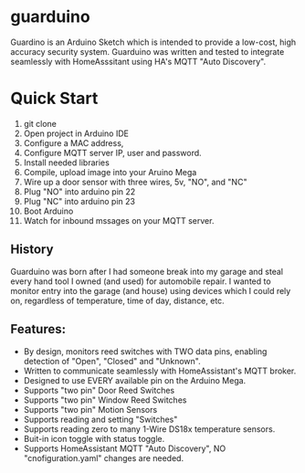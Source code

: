 # guarduino
Guardino is an Arduino Sketch which is intended to provide a low-cost, high accuracy security system. Guarduino was written and tested to integrate seamlessly with HomeAsssitant using HA's MQTT "Auto Discovery".



# Quick Start
1. git clone
2. Open project in Arduino IDE
3. Configure a MAC address,
4. Configure MQTT server IP, user and password.
5. Install needed libraries
6. Compile, upload image into your Aruino Mega
7. Wire up a door sensor with three wires, 5v, "NO", and "NC"
8. Plug "NO" into arduino pin 22
9. Plug "NC" into arduino pin 23
10. Boot Arduino
11. Watch for inbound mssages on your MQTT server.



## History
Guarduino was born after I had someone break into my garage and steal every hand tool I owned (and used) for automobile repair. I wanted to monitor entry into the garage (and house) using devices which I could rely on, regardless of temperature, time of day, distance, etc.

## Features:
* By design, monitors reed switches with TWO data pins, enabling detection of "Open", "Closed" and "Unknown".
* Written to communicate seamlessly with HomeAssistant's MQTT broker.
* Designed to use EVERY available pin on the Arduino Mega.
* Supports "two pin" Door Reed Switches
* Supports "two pin" Window Reed Switches
* Supports "two pin" Motion Sensors
* Supports reading and setting "Switches"
* Supports reading zero to many 1-Wire DS18x temperature sensors.
* Buit-in icon toggle with status toggle.
* Supports HomeAssistant MQTT "Auto Discovery", NO "cnofiguration.yaml" changes are needed.
